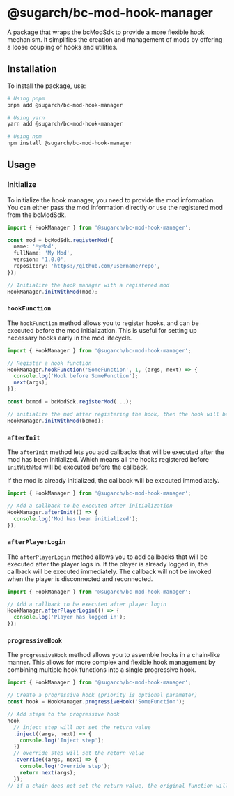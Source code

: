 # @sugarch/bc-mod-hook-manager

A package that wraps the bcModSdk to provide a more flexible hook mechanism. It simplifies the creation and management of mods by offering a loose coupling of hooks and utilities.

## Installation

To install the package, use:

```bash
# Using pnpm
pnpm add @sugarch/bc-mod-hook-manager

# Using yarn
yarn add @sugarch/bc-mod-hook-manager

# Using npm
npm install @sugarch/bc-mod-hook-manager
```

## Usage

### Initialize

To initialize the hook manager, you need to provide the mod information. You can either pass the mod information directly or use the registered mod from the bcModSdk.

```typescript
import { HookManager } from '@sugarch/bc-mod-hook-manager';

const mod = bcModSdk.registerMod({
  name: 'MyMod',
  fullName: 'My Mod',
  version: '1.0.0',
  repository: 'https://github.com/username/repo',
});

// Initialize the hook manager with a registered mod
HookManager.initWithMod(mod);
```

### `hookFunction`
The `hookFunction` method allows you to register hooks, and can be executed before the mod initialization. This is useful for setting up necessary hooks early in the mod lifecycle.

```typescript
import { HookManager } from '@sugarch/bc-mod-hook-manager';

// Register a hook function
HookManager.hookFunction('SomeFunction', 1, (args, next) => {
  console.log('Hook before SomeFunction');
  next(args);
});

const bcmod = bcModSdk.registerMod(...);

// initialize the mod after registering the hook, then the hook will be executed
HookManager.initWithMod(bcmod);
```

### `afterInit`

The `afterInit` method lets you add callbacks that will be executed after the mod has been initialized. Which means all the hooks registered before `initWithMod` will be executed before the callback.

If the mod is already initialized, the callback will be executed immediately.

```typescript
import { HookManager } from '@sugarch/bc-mod-hook-manager';

// Add a callback to be executed after initialization
HookManager.afterInit(() => {
  console.log('Mod has been initialized');
});
```

### `afterPlayerLogin`

The `afterPlayerLogin` method allows you to add callbacks that will be executed after the player logs in. If the player is already logged in, the callback will be executed immediately.
The callback will not be invoked when the player is disconnected and reconnected.

```typescript
import { HookManager } from '@sugarch/bc-mod-hook-manager';

// Add a callback to be executed after player login
HookManager.afterPlayerLogin(() => {
  console.log('Player has logged in');
});
```

### `progressiveHook`

The `progressiveHook` method allows you to assemble hooks in a chain-like manner. This allows for more complex and flexible hook management by combining multiple hook functions into a single progressive hook.

```typescript
import { HookManager } from '@sugarch/bc-mod-hook-manager';

// Create a progressive hook (priority is optional parameter)
const hook = HookManager.progressiveHook('SomeFunction');

// Add steps to the progressive hook
hook
  // inject step will not set the return value
  .inject((args, next) => {
    console.log('Inject step');
  })
  // override step will set the return value
  .override((args, next) => {
    console.log('Override step');
    return next(args);
  });
// if a chain does not set the return value, the original function will be called after the last step
```
